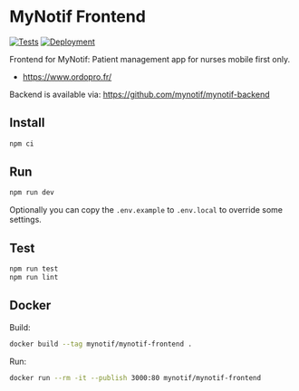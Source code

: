 # MyNotif Frontend

[![Tests](https://github.com/mynotif/mynotif-frontend/actions/workflows/tests.yml/badge.svg)](https://github.com/mynotif/mynotif-frontend/actions/workflows/tests.yml)
[![Deployment](https://deploy-badge.vercel.app/?app=mynotif-frontend)](https://github.com/mynotif/mynotif-frontend/deployments)

Frontend for MyNotif: Patient management app for nurses mobile first only.
- https://www.ordopro.fr/

Backend is available via:
<https://github.com/mynotif/mynotif-backend>

## Install
```sh
npm ci
```

## Run
```sh
npm run dev
```
Optionally you can copy the `.env.example` to `.env.local` to override some settings.

## Test
```sh
npm run test
npm run lint
```

## Docker
Build:
```sh
docker build --tag mynotif/mynotif-frontend .
```
Run:
```sh
docker run --rm -it --publish 3000:80 mynotif/mynotif-frontend
```
